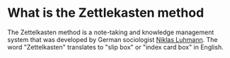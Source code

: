 # What is the Zettlekasten method

The Zettelkasten method is a note-taking and knowledge management system that was 
developed by German sociologist [Niklas
Luhmann](https://en.wikipedia.org/wiki/Niklas_Luhmann). 
The word "Zettelkasten" translates to "slip box" or "index card box" in English. 
